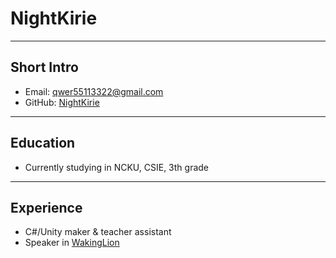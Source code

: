 # NightKirie

---
## Short Intro
- Email: qwer55113322@gmail.com
- GitHub: [NightKirie](https://github.com/NightKirie)

---
## Education
- Currently studying in NCKU, CSIE, 3th grade

---
## Experience
- C#/Unity maker & teacher assistant
- Speaker in [WakingLion](https://www.facebook.com/WakingLion/)



